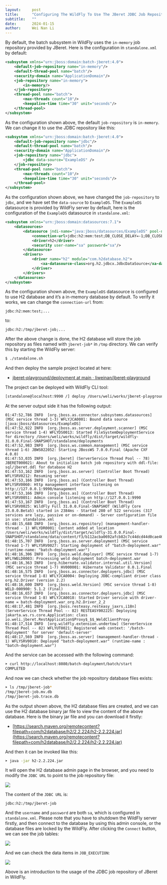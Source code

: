 ```yaml
---
layout:     post
title:      "Configuring The WildFly To Use The JBeret JDBC Job Repository"
subtitle:   ""
date:       2024-01-15
author:     Wei Nan Li
---
```


By default, the batch subsystem in WildFly uses the `in-memory` job repository provided by JBeret. Here is the configuration in `standalone.xml` by default:

```xml
<subsystem xmlns="urn:jboss:domain:batch-jberet:4.0">
    <default-job-repository name="in-memory"/>
    <default-thread-pool name="batch"/>
    <security-domain name="ApplicationDomain"/>
    <job-repository name="in-memory">
        <in-memory/>
    </job-repository>
    <thread-pool name="batch">
        <max-threads count="10"/>
        <keepalive-time time="30" unit="seconds"/>
    </thread-pool>
</subsystem>
```

As the configuration shown above, the default `job-repository` is `in-memory`. We can change it to use the JDBC repository like this:

```xml
<subsystem xmlns="urn:jboss:domain:batch-jberet:4.0">
    <default-job-repository name="jdbc"/>
    <default-thread-pool name="batch"/>
    <security-domain name="ApplicationDomain"/>
    <job-repository name="jdbc">
        <jdbc data-source="ExampleDS" />
    </job-repository>
    <thread-pool name="batch">
        <max-threads count="10"/>
        <keepalive-time time="30" unit="seconds"/>
    </thread-pool>
</subsystem>
```

As the configuration shown above, we have changed the `job-repository` to `jdbc`, and we have set the `data-source` to `ExampleDS`. The `ExampleDS` datasource is provided by WildFly server by default, here is the configuration of the `ExampleDS`  datasource in `standalone.xml`:

```xml
<subsystem xmlns="urn:jboss:domain:datasources:7.1">
    <datasources>
        <datasource jndi-name="java:jboss/datasources/ExampleDS" pool-name="ExampleDS" enabled="true" use-java-context="true" statistics-enabled="${wildfly.datasources.statistics-enabled:${wildfly.statistics-enabled:false}}">
            <connection-url>jdbc:h2:mem:test;DB_CLOSE_DELAY=-1;DB_CLOSE_ON_EXIT=FALSE;MODE=${wildfly.h2.compatibility.mode:REGULAR}</connection-url>
            <driver>h2</driver>
            <security user-name="sa" password="sa"/>
        </datasource>
        <drivers>
            <driver name="h2" module="com.h2database.h2">
                <xa-datasource-class>org.h2.jdbcx.JdbcDataSource</xa-datasource-class>
            </driver>
        </drivers>
    </datasources>
</subsystem>
```


As the configuration shown above, the `ExampleDS` datasource is configured to use H2 database and it’s a in-memory database by default. To verify it works,  we can change the `connection-url` from:

```
jdbc:h2:mem:test;...
```

to:

```
jdbc:h2:/tmp/jberet-job;...
```

After the above change is done, the H2 database will store the job repository as files named with `jberet-job*` in `/tmp` directory. We can verify this by starting the WildFly server:

```bash
$ ./standalone.sh
```

And then deploy the sample project located at here:

- [jberet-playground/deployment at main · liweinan/jberet-playground](https://github.com/liweinan/jberet-playground/tree/main/deployment)

The project can be deployed with WildFly CLI tool:

```bash
[standalone@localhost:9990 /] deploy /Users/weli/works/jberet-playground/deployment/target/batch-deployment.war
```

At the server output side it has the following output:

```
01:47:52,786 INFO  [org.jboss.as.connector.subsystems.datasources] (MSC service thread 1-3) WFLYJCA0001: Bound data source [java:jboss/datasources/ExampleDS]
01:47:52,922 INFO  [org.jboss.as.server.deployment.scanner] (MSC service thread 1-4) WFLYDS0013: Started FileSystemDeploymentService for directory /Users/weli/works/wildfly/dist/target/wildfly-31.0.0.Final-SNAPSHOT/standalone/deployments
01:47:52,983 INFO  [org.jboss.ws.common.management] (MSC service thread 1-6) JBWS022052: Starting JBossWS 7.0.0.Final (Apache CXF 4.0.0) 
01:47:53,035 INFO  [org.jberet] (ServerService Thread Pool -- 78) JBERET000021: About to initialize batch job repository with ddl-file: sql/jberet.ddl for database H2
01:47:53,162 INFO  [org.jboss.as.server] (Controller Boot Thread) WFLYSRV0212: Resuming server
01:47:53,166 INFO  [org.jboss.as] (Controller Boot Thread) WFLYSRV0060: Http management interface listening on http://127.0.0.1:9990/management
01:47:53,166 INFO  [org.jboss.as] (Controller Boot Thread) WFLYSRV0051: Admin console listening on http://127.0.0.1:9990
01:47:53,167 INFO  [org.jboss.as] (Controller Boot Thread) WFLYSRV0025: WildFly Full 31.0.0.Final-SNAPSHOT (WildFly Core 23.0.0.Beta5) started in 2384ms - Started 280 of 522 services (317 services are lazy, passive or on-demand) - Server configuration file in use: standalone.xml
01:48:15,688 INFO  [org.jboss.as.repository] (management-handler-thread - 1) WFLYDR0001: Content added at location /Users/weli/works/wildfly/dist/target/wildfly-31.0.0.Final-SNAPSHOT/standalone/data/content/f3/b112acba0692afcb82c7c44dcd44d0cae46fc3/content
01:48:15,707 INFO  [org.jboss.as.server.deployment] (MSC service thread 1-7) WFLYSRV0027: Starting deployment of "batch-deployment.war" (runtime-name: "batch-deployment.war")
01:48:16,306 INFO  [org.jboss.weld.deployer] (MSC service thread 1-7) WFLYWELD0003: Processing weld deployment batch-deployment.war
01:48:16,363 INFO  [org.hibernate.validator.internal.util.Version] (MSC service thread 1-7) HV000001: Hibernate Validator 8.0.1.Final
01:48:16,575 INFO  [org.jboss.as.connector.deployers.jdbc] (MSC service thread 1-8) WFLYJCA0004: Deploying JDBC-compliant driver class org.h2.Driver (version 2.2)
01:48:16,600 INFO  [org.jboss.weld.Version] (MSC service thread 1-8) WELD-000900: 5.1.2 (Final)
01:48:16,657 INFO  [org.jboss.as.connector.deployers.jdbc] (MSC service thread 1-8) WFLYJCA0018: Started Driver service with driver-name = batch-deployment.war_org.h2.Driver_2_2
01:48:17,481 INFO  [org.jboss.resteasy.resteasy_jaxrs.i18n] (ServerService Thread Pool -- 82) RESTEASY002225: Deploying jakarta.ws.rs.core.Application: class io.weli.jberet.RestApplication$Proxy$_$$_WeldClientProxy
01:48:17,514 INFO  [org.wildfly.extension.undertow] (ServerService Thread Pool -- 82) WFLYUT0021: Registered web context: '/batch-deployment' for server 'default-server'
01:48:17,569 INFO  [org.jboss.as.server] (management-handler-thread - 1) WFLYSRV0010: Deployed "batch-deployment.war" (runtime-name : "batch-deployment.war")
```

And the service can be accessed with the following command:

```bash
➤ curl http://localhost:8080/batch-deployment/batch/start
COMPLETED
```

And now we can check whether the job repository database files exists:

```bash
➤ ls /tmp/jberet-job*
/tmp/jberet-job.mv.db
/tmp/jberet-job.trace.db
```

As the output shown above, the H2 database files are created, and we can use the H2 database binary jar file to view the content of the above database. Here is the binary jar file and you can download it firstly:

- [https://search.maven.org/remotecontent?filepath=com/h2database/h2/2.2.224/h2-2.2.224.jar](https://search.maven.org/remotecontent?filepath=com/h2database/h2/2.2.224/h2-2.2.224.jar)

And then it can be invoked like this:

```bash
➤ java -jar h2-2.2.224.jar
```

It will open the H2 database admin page in the browser, and you need to modify the `JDBC URL` to point to the job repository file:

![](https://raw.githubusercontent.com/jberet/jberet.github.io/main/_imgs/jberet_jdbc_wildfly/connect.png)

The content of the `JDBC URL` is:

```
jdbc:h2:/tmp/jberet-job
```

And the `username` and `password` are both `sa`, which is configured in `standalone.xml`. Please note that you have to shutdown the WildFly server firstly, and then connect to the database by using this admin console, or the database files are locked by the WildFly. After clicking the `Connect` button, we can see the job tables:

![](https://raw.githubusercontent.com/jberet/jberet.github.io/main/_imgs/jberet_jdbc_wildfly/tables.png)

And we can check the data items in `JOB_EXECUTION`:

![](https://raw.githubusercontent.com/jberet/jberet.github.io/main/_imgs/jberet_jdbc_wildfly/items.png)

Above is an introduction to the usage of the JDBC job repository of JBeret in WildFly.

